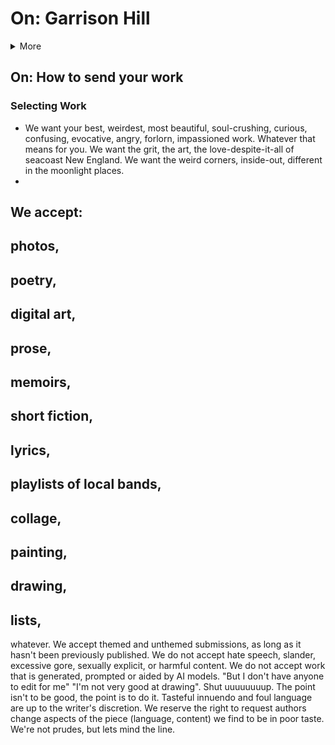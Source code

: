 # On: Garrison Hill
<details> 
<summary>More</summary>
<br>Main
<br>Why?
<br>How?
<br>Latest?
<br>Archives? </details>  

## On: How to send your work
  ### Selecting Work
- We want your best, weirdest, most beautiful, soul-crushing, curious, confusing, evocative, angry, forlorn, impassioned work. Whatever that means for you. We want the grit, the art, the love-despite-it-all of seacoast New England. We want the weird corners, inside-out, different in the moonlight places.
-
We accept:
  -
  photos,
  -
  poetry,
  -
  digital art,
  -
  prose,
  -
  memoirs,
  -
  short fiction,
  -
  lyrics,
  -
  playlists of local bands,
  -
  collage,
  -
  painting,
  -
  drawing,
  -
  lists,
  -
  whatever.
  We accept themed and unthemed submissions, as long as it hasn't been previously published.
We do not accept hate speech, slander, excessive gore, sexually explicit, or harmful content. We do not accept work that is generated, prompted or aided by AI models. "But I don't have anyone to edit for me" "I'm not very good at drawing". Shut uuuuuuuup. The point isn't to be good, the point is to do it. Tasteful innuendo and foul language are up to the writer's discretion. We reserve the right to request authors change aspects of the piece (language, content) we find to be in poor taste. We're not prudes, but lets mind the line. 

